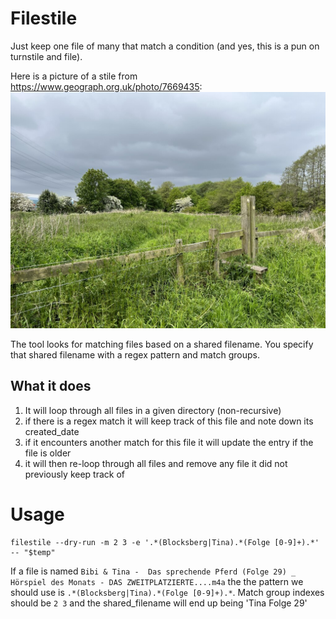 # Filestile

Just keep one file of many that match a condition
(and yes, this is a pun on turnstile and file).

Here is a picture of a stile from <https://www.geograph.org.uk/photo/7669435>:
![](./.images/7669435_28e15cd4_1024x1024-2241378507.jpg)

The tool looks for matching files based on a shared filename.
You specify that shared filename with a regex pattern and match groups.


## What it does

1) It will loop through all files in a given directory (non-recursive)
2) if there is a regex match it will keep track of this file and note down its created_date
3) if it encounters another match for this file it will update the entry if the file is older
4) it will then re-loop through all files and remove any file it did not previously keep track of


# Usage

```text
filestile --dry-run -m 2 3 -e '.*(Blocksberg|Tina).*(Folge [0-9]+).*'  -- "$temp"
```

If a file is named
`Bibi & Tina -  Das sprechende Pferd (Folge 29) _ Hörspiel des Monats - DAS ZWEITPLATZIERTE....m4a`
the the pattern we should use is `.*(Blocksberg|Tina).*(Folge [0-9]+).*`.
Match group indexes should be `2 3`
and the shared_filename will end up being 'Tina Folge 29'

